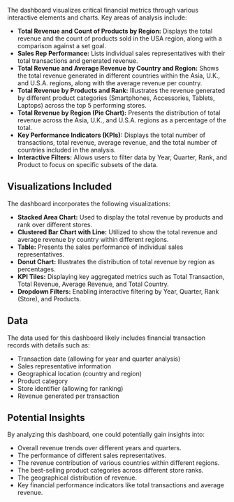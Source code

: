 The dashboard visualizes critical financial metrics through various interactive elements and charts. Key areas of analysis include:

* **Total Revenue and Count of Products by Region:** Displays the total revenue and the count of products sold in the USA region, along with a comparison against a set goal.
* **Sales Rep Performance:** Lists individual sales representatives with their total transactions and generated revenue.
* **Total Revenue and Average Revenue by Country and Region:** Shows the total revenue generated in different countries within the Asia, U.K., and U.S.A. regions, along with the average revenue per country.
* **Total Revenue by Products and Rank:** Illustrates the revenue generated by different product categories (Smartphones, Accessories, Tablets, Laptops) across the top 5 performing stores.
* **Total Revenue by Region (Pie Chart):** Presents the distribution of total revenue across the Asia, U.K., and U.S.A. regions as a percentage of the total.
* **Key Performance Indicators (KPIs):** Displays the total number of transactions, total revenue, average revenue, and the total number of countries included in the analysis.
* **Interactive Filters:** Allows users to filter data by Year, Quarter, Rank, and Product to focus on specific subsets of the data.

## Visualizations Included

The dashboard incorporates the following visualizations:

* **Stacked Area Chart:** Used to display the total revenue by products and rank over different stores.
* **Clustered Bar Chart with Line:** Utilized to show the total revenue and average revenue by country within different regions.
* **Table:** Presents the sales performance of individual sales representatives.
* **Donut Chart:** Illustrates the distribution of total revenue by region as percentages.
* **KPI Tiles:** Displaying key aggregated metrics such as Total Transaction, Total Revenue, Average Revenue, and Total Country.
* **Dropdown Filters:** Enabling interactive filtering by Year, Quarter, Rank (Store), and Products.

## Data

The data used for this dashboard likely includes financial transaction records with details such as:

* Transaction date (allowing for year and quarter analysis)
* Sales representative information
* Geographical location (country and region)
* Product category
* Store identifier (allowing for ranking)
* Revenue generated per transaction


## Potential Insights

By analyzing this dashboard, one could potentially gain insights into:

* Overall revenue trends over different years and quarters.
* The performance of different sales representatives.
* The revenue contribution of various countries within different regions.
* The best-selling product categories across different store ranks.
* The geographical distribution of revenue.
* Key financial performance indicators like total transactions and average revenue.
